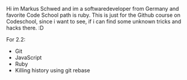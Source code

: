 Hi im Markus Schwed and im a softwaredeveloper from Germany and favorite Code School path is ruby.
This is just for the Github course on Codeschool, since i want to see,
if i can find some unknown tricks and hacks there. :D

For 2.2:
* Git
* JavaScript
* Ruby
* Killing history using git rebase
